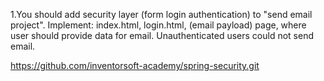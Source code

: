 1.You should add security layer (form login authentication) to "send email project". 
   Implement: index.html, login.html, (email payload) page, 
   where user should provide data for email. Unauthenticated users could not send email.

https://github.com/inventorsoft-academy/spring-security.git
